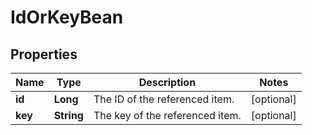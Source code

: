 # IdOrKeyBean

## Properties
Name | Type | Description | Notes
------------ | ------------- | ------------- | -------------
**id** | **Long** | The ID of the referenced item. |  [optional]
**key** | **String** | The key of the referenced item. |  [optional]
